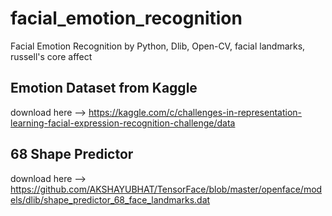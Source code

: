 # facial_emotion_recognition
Facial Emotion Recognition by Python, Dlib, Open-CV, facial landmarks, russell's core affect

## Emotion Dataset from Kaggle
download here --> https://kaggle.com/c/challenges-in-representation-learning-facial-expression-recognition-challenge/data

## 68 Shape Predictor
download here --> https://github.com/AKSHAYUBHAT/TensorFace/blob/master/openface/models/dlib/shape_predictor_68_face_landmarks.dat
